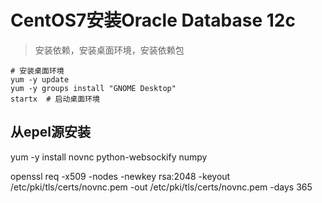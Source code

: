 # CentOS7安装Oracle Database 12c

> 安装依赖，安装桌面环境，安装依赖包

```
# 安装桌面环境
yum -y update
yum -y groups install "GNOME Desktop"
startx  # 启动桌面环境
```
## 从epel源安装
yum -y install novnc python-websockify numpy

openssl req -x509 -nodes -newkey rsa:2048 -keyout /etc/pki/tls/certs/novnc.pem -out /etc/pki/tls/certs/novnc.pem -days 365
